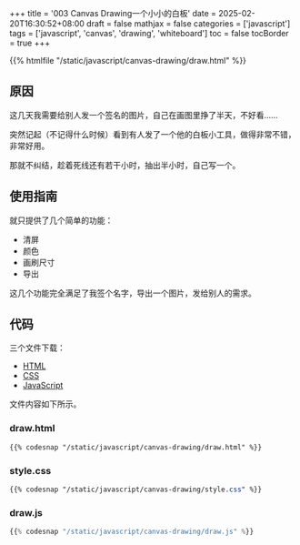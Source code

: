 +++
title = '003 Canvas Drawing一个小小的白板'
date = 2025-02-20T16:30:52+08:00
draft = false
mathjax = false
categories = ['javascript']
tags = ['javascript', 'canvas', 'drawing', 'whiteboard']
toc = false
tocBorder = true
+++


{{% htmlfile "/static/javascript/canvas-drawing/draw.html" %}}
## 原因

这几天我需要给别人发一个签名的图片，自己在画图里挣了半天，不好看……

突然记起（不记得什么时候）看到有人发了一个他的白板小工具，做得非常不错，非常好用。

那就不纠结，趁着死线还有若干小时，抽出半小时，自己写一个。

## 使用指南

就只提供了几个简单的功能：

- 清屏
- 颜色
- 画刷尺寸
- 导出

这几个功能完全满足了我签个名字，导出一个图片，发给别人的需求。

## 代码

三个文件下载：

- [HTML](/javascript/canvas-drawing/draw.html)
- [CSS](/javascript/canvas-drawing/style.css)
- [JavaScript](/javascript/canvas-drawing/draw.js)

文件内容如下所示。

### draw.html

```html
{{% codesnap "/static/javascript/canvas-drawing/draw.html" %}}
```

### style.css

```css
{{% codesnap "/static/javascript/canvas-drawing/style.css" %}}
```

### draw.js

```javascript
{{% codesnap "/static/javascript/canvas-drawing/draw.js" %}}
```

